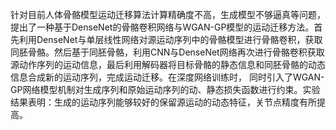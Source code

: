 针对目前人体骨骼模型运动迁移算法计算精确度不高，生成模型不够逼真等问题，提出了一种基于DenseNet的骨骼卷积网络与WGAN-GP模型的运动迁移方法。首先利用DenseNet与单层线性网络对源运动序列中的骨骼模型进行骨骼卷积，获取同胚骨骼。然后基于同胚骨骼，利用CNN与DenseNet网络再次进行骨骼卷积获取源动作序列的运动信息，最后利用解码器将目标骨骼的静态信息和同胚骨骼的动态信息合成新的运动序列，完成运动迁移。在深度网络训练时，
同时引入了WGAN-GP网络模型机制对生成序列和原始运动序列的动、静态损失函数进行约束。实验结果表明：生成的运动序列能够较好的保留源运动的动态特征，关节点精度有所提高。
